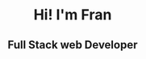 <div align="center">

# **<div align="center">Hi! I'm Fran</div>**  
## <div align="center">Full Stack web Developer</div>  
<br/>  



 

